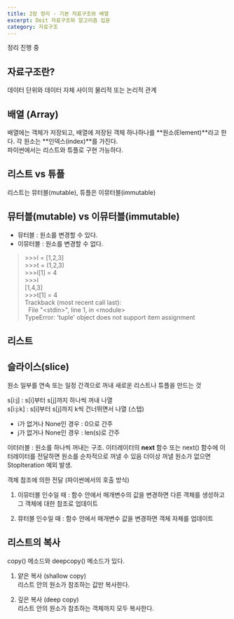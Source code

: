 ```yaml
---
title: 2장 정리 - 기본 자료구조와 배열
excerpt: Doit 자료구조와 알고리즘 입문
category: 자료구조
---
```


정리 진행 중

## 자료구조란?  

데이터 단위와 데이터 자체 사이의 물리적 또는 논리적 관계  

## 배열 (Array)

배열에는 객체가 저장되고, 배열에 저장된 객체 하나하나를 **원소(Element)**라고 한다. 각 원소는 **인덱스(index)**를 가진다.  
파이썬에서는 리스트와 튜플로 구현 가능하다.

## 리스트 vs 튜플

리스트는 뮤터블(mutable), 튜플은 이뮤터블(immutable)

## 뮤터블(mutable) vs 이뮤터블(immutable)

- 뮤터블 : 원소를 변경할 수 있다.
- 이뮤터블 : 원소를 변경할 수 없다.

> &#62;&#62;&#62;l = [1,2,3]  
> &#62;&#62;&#62;t = (1,2,3)  
> &#62;&#62;&#62;l[1] = 4  
> &#62;&#62;&#62;l  
> [1,4,3]  
> &#62;&#62;&#62;t[1] = 4  
> Trackback (most recent call last):  
> &nbsp;&nbsp;File "&#60;stdin&#62;", line 1, in &#60;module&#62;  
> TypeError: 'tuple' object does not support item assignment  

## 리스트



## 슬라이스(slice)

원소 일부를 연속 또는 일정 간격으로 꺼내 새로운 리스트나 튜플을 만드는 것

s[i:j] : s[i]부터 s[j]까지 하나씩 꺼내 나열  
s[i:j:k] : s[i]부터 s[j]까지 k씩 건너뛰면서 나열 (스텝)  

- i가 없거나 None인 경우 : 0으로 간주
- j가 없거나 None인 경우 : len(s)로 간주

이터러블 : 원소를 하나씩 꺼내는 구조. 이터레이터의 __next__ 함수 또는 next() 함수에 이터레이터를 전달하면 원소를 순차적으로 꺼낼 수 있음
더이상 꺼낼 원소가 없으면 StopIteration 예외 발생.

객체 참조에 의한 전달 (파이썬에서의 호출 방식)

1. 이뮤터블 인수일 때 : 함수 안에서 매개변수의 값을 변경하면 다른 객체를 생성하고 그 객체에 대한 참조로 업데이트

2. 뮤터블 인수일 때 : 함수 안에서 매개변수 값을 변경하면 객체 자체를 업데이트

## 리스트의 복사

copy() 메소드와 deepcopy() 메소드가 있다.

1. 얕은 복사 (shallow copy)  
리스트 안의 원소가 참조하는 값만 복사한다.  

2. 깊은 복사 (deep copy)  
리스트 안의 원소가 참조하는 객체까지 모두 복사한다.
